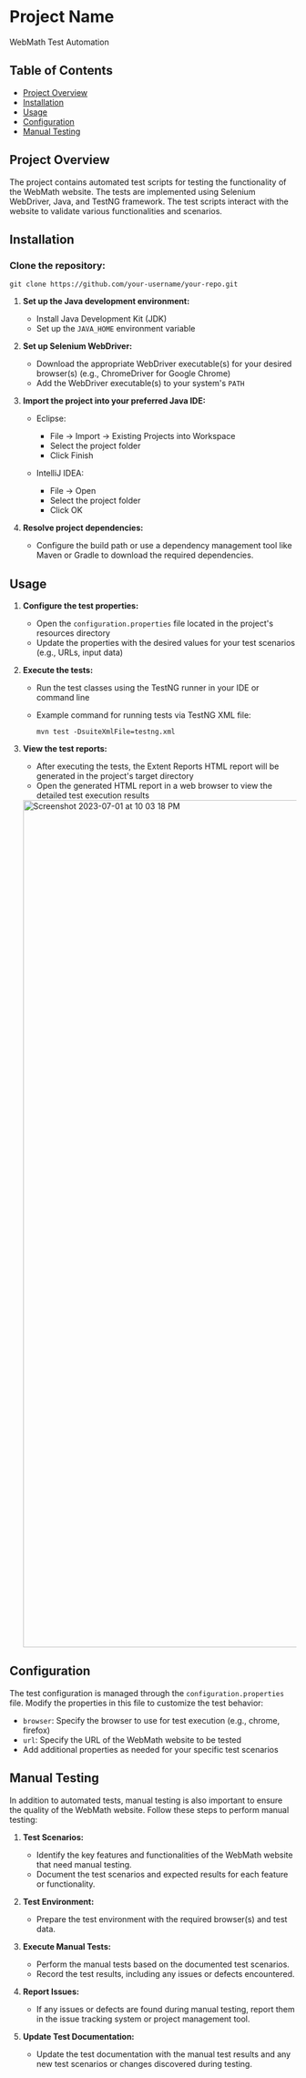 # Project Name

WebMath Test Automation

## Table of Contents

- [Project Overview](#project-overview)
- [Installation](#installation)
- [Usage](#usage)
- [Configuration](#configuration)
- [Manual Testing](#manual-testing)
   

## Project Overview

The project contains automated test scripts for testing the functionality of the WebMath website. The tests are implemented using Selenium WebDriver, Java, and TestNG framework. The test scripts interact with the website to validate various functionalities and scenarios.

## Installation

### Clone the repository:

   ```shell
   git clone https://github.com/your-username/your-repo.git
```

1. **Set up the Java development environment:**

   - Install Java Development Kit (JDK)
   - Set up the `JAVA_HOME` environment variable

2. **Set up Selenium WebDriver:**

   - Download the appropriate WebDriver executable(s) for your desired browser(s) (e.g., ChromeDriver for Google Chrome)
   - Add the WebDriver executable(s) to your system's `PATH`

3. **Import the project into your preferred Java IDE:**

   - Eclipse:
     - File -> Import -> Existing Projects into Workspace
     - Select the project folder
     - Click Finish

   - IntelliJ IDEA:
     - File -> Open
     - Select the project folder
     - Click OK

4. **Resolve project dependencies:**

   - Configure the build path or use a dependency management tool like Maven or Gradle to download the required dependencies.

## Usage

1. **Configure the test properties:**

   - Open the `configuration.properties` file located in the project's resources directory
   - Update the properties with the desired values for your test scenarios (e.g., URLs, input data)

2. **Execute the tests:**

   - Run the test classes using the TestNG runner in your IDE or command line

   - Example command for running tests via TestNG XML file:

     ```shell
     mvn test -DsuiteXmlFile=testng.xml
     ```

3. **View the test reports:**

   - After executing the tests, the Extent Reports HTML report will be generated in the project's target directory
   - Open the generated HTML report in a web browser to view the detailed test execution results
  
    <img width="1488" alt="Screenshot 2023-07-01 at 10 03 18 PM" src="https://github.com/ArnazJalse/General-Math-Module/assets/77377394/22bc4870-7c08-4044-beda-419013f34807">


## Configuration

The test configuration is managed through the `configuration.properties` file. Modify the properties in this file to customize the test behavior:

- `browser`: Specify the browser to use for test execution (e.g., chrome, firefox)
- `url`: Specify the URL of the WebMath website to be tested
- Add additional properties as needed for your specific test scenarios

## Manual Testing

In addition to automated tests, manual testing is also important to ensure the quality of the WebMath website. Follow these steps to perform manual testing:

1. **Test Scenarios:**

   - Identify the key features and functionalities of the WebMath website that need manual testing.
   - Document the test scenarios and expected results for each feature or functionality.

2. **Test Environment:**

   - Prepare the test environment with the required browser(s) and test data.

3. **Execute Manual Tests:**

   - Perform the manual tests based on the documented test scenarios.
   - Record the test results, including any issues or defects encountered.

4. **Report Issues:**

   - If any issues or defects are found during manual testing, report them in the issue tracking system or project management tool.

5. **Update Test Documentation:**

   - Update the test documentation with the manual test results and any new test scenarios or changes discovered during testing.





